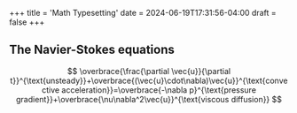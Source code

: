+++
title = 'Math Typesetting'
date = 2024-06-19T17:31:56-04:00
draft = false
+++

## The Navier-Stokes equations


$$
\overbrace{\frac{\partial \vec{u}}{\partial t}}^{\text{unsteady}}+\overbrace{(\vec{u}\cdot\nabla)\vec{u}}^{\text{convective acceleration}}=\overbrace{-\nabla p}^{\text{pressure gradient}}+\overbrace{\nu\nabla^2\vec{u}}^{\text{viscous diffusion}}
$$